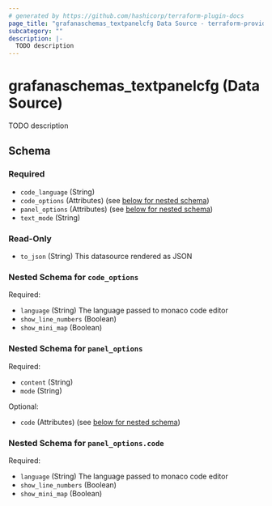 ```yaml
---
# generated by https://github.com/hashicorp/terraform-plugin-docs
page_title: "grafanaschemas_textpanelcfg Data Source - terraform-provider-grafana-schemas"
subcategory: ""
description: |-
  TODO description
---
```


# grafanaschemas_textpanelcfg (Data Source)

TODO description



<!-- schema generated by tfplugindocs -->
## Schema

### Required

- `code_language` (String)
- `code_options` (Attributes) (see [below for nested schema](#nestedatt--code_options))
- `panel_options` (Attributes) (see [below for nested schema](#nestedatt--panel_options))
- `text_mode` (String)

### Read-Only

- `to_json` (String) This datasource rendered as JSON

<a id="nestedatt--code_options"></a>
### Nested Schema for `code_options`

Required:

- `language` (String) The language passed to monaco code editor
- `show_line_numbers` (Boolean)
- `show_mini_map` (Boolean)


<a id="nestedatt--panel_options"></a>
### Nested Schema for `panel_options`

Required:

- `content` (String)
- `mode` (String)

Optional:

- `code` (Attributes) (see [below for nested schema](#nestedatt--panel_options--code))

<a id="nestedatt--panel_options--code"></a>
### Nested Schema for `panel_options.code`

Required:

- `language` (String) The language passed to monaco code editor
- `show_line_numbers` (Boolean)
- `show_mini_map` (Boolean)


